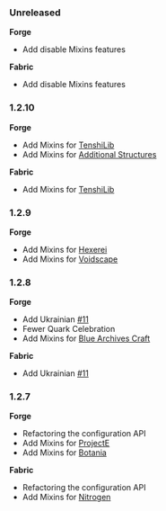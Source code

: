 ### Unreleased

**Forge**

- Add disable Mixins features

**Fabric**

- Add disable Mixins features

### 1.2.10

**Forge**

- Add Mixins for [TenshiLib](https://github.com/Flemmli97/TenshiLib)
- Add Mixins for [Additional Structures](https://modrinth.com/mod/additional-structures)

**Fabric**

- Add Mixins for [TenshiLib](https://github.com/Flemmli97/TenshiLib)

### 1.2.9

**Forge**

- Add Mixins for [Hexerei](https://www.curseforge.com/minecraft/mc-mods/hexerei)
- Add Mixins for [Voidscape](https://www.curseforge.com/minecraft/mc-mods/voidscape)

### 1.2.8

**Forge**

- Add Ukrainian [#11](https://github.com/gizmo-ds/smsn-mod/pull/11)
- Fewer Quark Celebration
- Add Mixins for [Blue Archives Craft](https://www.mcmod.cn/class/20585.html)

**Fabric**

- Add Ukrainian [#11](https://github.com/gizmo-ds/smsn-mod/pull/11)

### 1.2.7

**Forge**

- Refactoring the configuration API
- Add Mixins for [ProjectE](https://www.curseforge.com/minecraft/mc-mods/projecte)
- Add Mixins for [Botania](https://www.curseforge.com/minecraft/mc-mods/botania)

**Fabric**

- Refactoring the configuration API
- Add Mixins for [Nitrogen](https://github.com/The-Aether-Team/Nitrogen)
